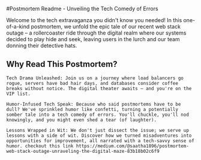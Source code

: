 #Postmortem Readme - Unveiling the Tech Comedy of Errors

Welcome to the tech extravaganza you didn't know you needed! In this one-of-a-kind postmortem, we unfold the epic tale of our recent web stack outage – a rollercoaster ride through the digital realm where our systems decided to play hide and seek, leaving users in the lurch and our team donning their detective hats.

## Why Read This Postmortem?
    Tech Drama Unleashed: Join us on a journey where load balancers go rogue, servers have bad hair days, and databases consider coffee breaks without notice. The digital theater awaits – and you're on the VIP list.

    Humor-Infused Tech Speak: Because who said postmortems have to be dull? We've sprinkled humor like confetti, turning a potentially somber tale into a tech comedy of errors. You'll chuckle, you'll nod knowingly, and you might even shed a tear (of laughter).

    Lessons Wrapped in Wit: We don't just dissect the issue; we serve up lessons with a side of wit. Discover how we turned misadventures into opportunities for improvement, all narrated with a tech-savvy sense of humor. checkout this link https://medium.com/@saatha1896/postmortem-web-stack-outage-unraveling-the-digital-maze-83b18b02c6f9
